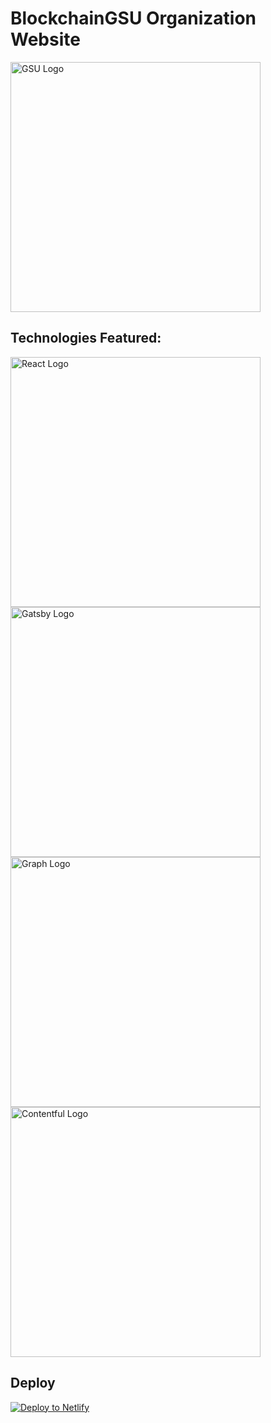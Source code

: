 # BlockchainGSU Organization Website
<img src="https://upload.wikimedia.org/wikipedia/en/thumb/3/3b/Georgia_State_Athletics_logo.svg/1200px-Georgia_State_Athletics_logo.svg.png" alt="GSU Logo" width="400"/>

## Technologies Featured:

<img src="https://upload.wikimedia.org/wikipedia/commons/thumb/a/a7/React-icon.svg/1200px-React-icon.svg.png" alt="React Logo" width="400"/>

<img src="https://seeklogo.com/images/G/gatsby-logo-1A245AD37F-seeklogo.com.png" alt="Gatsby Logo" width="400"/>

<img src="https://i0.wp.com/blog.knoldus.com/wp-content/uploads/2019/06/graphql.png?fit=600%2C600&ssl=1" alt="Graph Logo" width="400"/>

<img src="https://s3.us-east-2.amazonaws.com/upload-icon/uploads/icons/png/18395234441536208099-256.png" alt="Contentful Logo" width="400"/>

## Deploy

[![Deploy to Netlify](https://www.netlify.com/img/deploy/button.svg)](https://app.netlify.com/start/deploy?repository=https://github.com/gatsbyjs/gatsby-starter-default)
